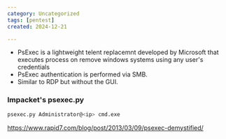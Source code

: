 ```yaml
---
category: Uncategorized
tags: [pentest]
created: 2024-12-21

---
```

- PsExec is a lightweight telent replacemnt developed by Microsoft that executes process on remove windows systems using any user's credentials
- PsExec authentication is performed via SMB.
- Similar to RDP but without the GUI.
### Impacket's psexec.py
```bash
psexec.py Administrator@<ip> cmd.exe
```
https://www.rapid7.com/blog/post/2013/03/09/psexec-demystified/
